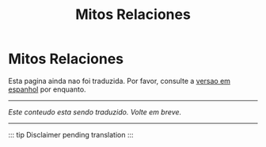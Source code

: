 ﻿---
title: Mitos Relaciones
---

<!-- TODO: translation missing -->

# Mitos Relaciones

Esta pagina ainda nao foi traduzida. Por favor, consulte a [versao em espanhol](/es/mitos-relaciones) por enquanto.

---

*Este conteudo esta sendo traduzido. Volte em breve.*

---

::: tip
Disclaimer pending translation
:::
